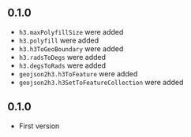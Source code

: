 ## 0.1.0

* `h3.maxPolyfillSize` were added
* `h3.polyfill` were added
* `h3.h3ToGeoBoundary` were added
* `h3.radsToDegs` were added
* `h3.degsToRads` were added
* `geojson2h3.h3ToFeature` were added
* `geojson2h3.h3SetToFeatureCollection` were added
## 0.1.0

* First version
